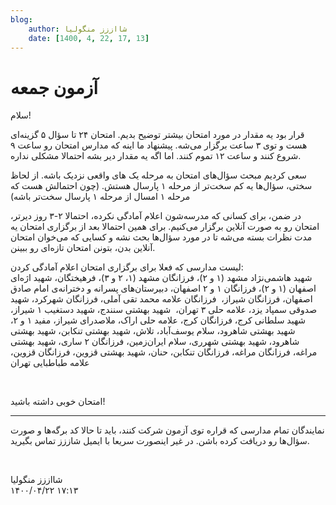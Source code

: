 ```yaml
---
blog:
    author: شااززز منگولیا
    date: [1400, 4, 22, 17, 13]
---
```

# آزمون جمعه

<div class="cnt">
سلام!<p>قرار بود یه مقدار در مورد امتحان بیشتر توضیح بدیم. امتحان ۲۴ تا سؤال ۵ گزینه‌ای هست و توی ۳ ساعت برگزار می‌شه. پیشنهاد ما اینه که مدارس امتحان رو ساعت ۹ شروع کنند و ساعت ۱۲ تموم کنند. اما اگه یه مقدار دیر بشه احتمالا مشکلی نداره.</p>
<p>سعی کردیم مبحث سؤال‌های امتحان به مرحله یک های واقعی نزدیک باشه. از لحاظ سختی، سؤال‌ها یه کم سخت‌تر از مرحله ۱ پارسال هستش. (چون احتمالش هست که مرحله ۱ امسال از مرحله ۱ پارسال سخت‌تر باشه)</p>
<p>در ضمن، برای کسانی که مدرسه‌شون اعلام آمادگی نکرده، احتمالا ۲-۳ روز دیرتر، امتحان رو به صورت آنلاین برگزار می‌کنیم. برای همین احتمالا بعد از برگزاری امتحان یه مدت نظرات بسته می‌شه تا در مورد سؤال‌ها بحث نشه و کسایی که می‌خوان امتحان آنلاین بدن، بتونن امتحان تازه‌ای رو ببینن.</p>
<p>لیست مدارسی که فعلا برای برگزاری امتحان اعلام آمادگی کردن:<br/>شهید هاشمی‌نژاد مشهد (۱ و ۲)، فرزانگان مشهد (۱، ۲ و ۳)، فرهیختگان،  شهید اژه‌ای اصفهان (۱ و ۲)، فرزانگان ۱ و ۲ اصفهان، دبیرستان‌های پسرانه و دخترانه‌ی امام صادق اصفهان، فرزانگان شیراز،  فرزانگان علامه محمد تقی آملی، فرزانگان شهرکرد،   شهید صدوقی سمپاد یزد، علامه حلی ۳ تهران،  شهید بهشتی سنندج،  شهید دستغیب ۱ شیراز، شهید سلطانی کرج، فرزانگان کرج، علامه حلی اراک، ملاصدرای شیراز، مفید ۱ و ۲، شهید بهشتی شاهرود، سلام یوسف‌آباد، تلاش، شهید بهشتی تنکابن، شهید بهشتی شاهرود، شهید بهشتی شهرری،  سلام ایران‌زمین، فرزانگان ۲ ساری، شهید بهشتی مراغه، فرزانگان مراغه، فرزانگان تنکابن، حنان، شهید بهشتی قزوین، فرزانگان قزوین، علامه طباطبایی تهران</p>
<p><br/></p>
<p>امتحان خوبی داشته باشید!</p>
<hr size="2" width="100%"/>نمایندگان تمام مدارسی که قراره توی آزمون شرکت کنند، باید تا حالا کد برگه‌ها و صورت سؤال‌ها رو دریافت کرده باشن. در غیر اینصورت سریعا با ایمیل شاززز تماس بگیرید.<br/><p><br/></p>
<p></p>
</div>

<div class="blog-info">
    <div class="blog-author">شااززز منگولیا</div>
    <div class="blog-date">۱۴۰۰/۰۴/۲۲ ۱۷:۱۳</div>
</div>

